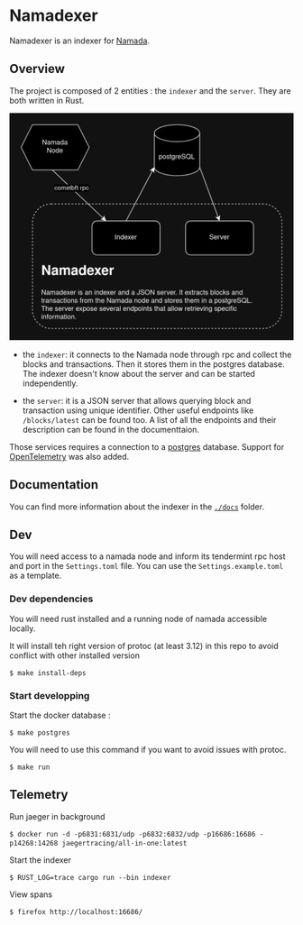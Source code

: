 # Namadexer

Namadexer is an indexer for [Namada](https://github.com/anoma/namada).

## Overview

The project is composed of 2 entities : the `indexer` and the `server`. They are both written in Rust.

![Namadexer graph](./docs/assets/namadexer.jpg)

- the `indexer`: it connects to the Namada node through rpc and collect the blocks and transactions. Then it stores them in the postgres database. The indexer doesn't know about the server and can be started independently.

- the `server`: it is a JSON server that allows querying block and transaction using unique identifier. Other useful endpoints like `/blocks/latest` can be found too. A list of all the endpoints and their description can be found in the documenttaion.

Those services requires a connection to a [postgres](https://www.postgresql.org/) database. Support for [OpenTelemetry](https://opentelemetry.io/) was also added.

## Documentation

You can find more information about the indexer in the [`./docs`](./docs/) folder.

## Dev

You will need access to a namada node and inform its tendermint rpc host and port in the `Settings.toml` file. You can use the `Settings.example.toml` as a template.

### Dev dependencies

You will need rust installed and a running node of namada accessible locally.

It will install teh right version of protoc (at least 3.12) in this repo to avoid conflict with other installed version
```
$ make install-deps
```

### Start developping

Start the docker database :
```
$ make postgres
```

You will need to use this command if you want to avoid issues with protoc.
```
$ make run
```

## Telemetry

Run jaeger in background
```
$ docker run -d -p6831:6831/udp -p6832:6832/udp -p16686:16686 -p14268:14268 jaegertracing/all-in-one:latest
```
Start the indexer
```
$ RUST_LOG=trace cargo run --bin indexer
```

View spans
```
$ firefox http://localhost:16686/
```
